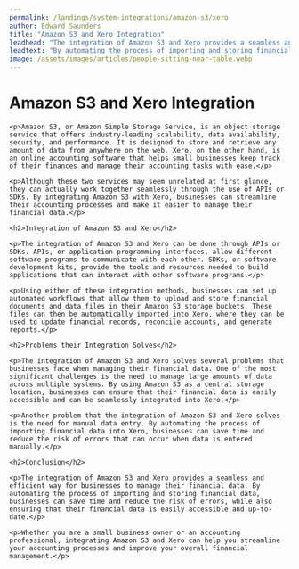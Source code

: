 ```yaml
---
permalink: /landings/system-integrations/amazon-s3/xero
author: Edward Saunders
title: "Amazon S3 and Xero Integration"
leadhead: "The integration of Amazon S3 and Xero provides a seamless and efficient way for businesses to manage their financial data"
leadtext: "By automating the process of importing and storing financial data, businesses can save time and reduce the risk of errors, while also ensuring that their financial data is easily accessible and up-to-date."
image: /assets/images/articles/people-sitting-near-table.webp
---
```

<div class="arttext">	<h1>Amazon S3 and Xero Integration</h1>

	<p>Amazon S3, or Amazon Simple Storage Service, is an object storage service that offers industry-leading scalability, data availability, security, and performance. It is designed to store and retrieve any amount of data from anywhere on the web. Xero, on the other hand, is an online accounting software that helps small businesses keep track of their finances and manage their accounting tasks with ease.</p>

	<p>Although these two services may seem unrelated at first glance, they can actually work together seamlessly through the use of APIs or SDKs. By integrating Amazon S3 with Xero, businesses can streamline their accounting processes and make it easier to manage their financial data.</p>

	<h2>Integration of Amazon S3 and Xero</h2>

	<p>The integration of Amazon S3 and Xero can be done through APIs or SDKs. APIs, or application programming interfaces, allow different software programs to communicate with each other. SDKs, or software development kits, provide the tools and resources needed to build applications that can interact with other software programs.</p>

	<p>Using either of these integration methods, businesses can set up automated workflows that allow them to upload and store financial documents and data files in their Amazon S3 storage buckets. These files can then be automatically imported into Xero, where they can be used to update financial records, reconcile accounts, and generate reports.</p>

	<h2>Problems their Integration Solves</h2>

	<p>The integration of Amazon S3 and Xero solves several problems that businesses face when managing their financial data. One of the most significant challenges is the need to manage large amounts of data across multiple systems. By using Amazon S3 as a central storage location, businesses can ensure that their financial data is easily accessible and can be seamlessly integrated into Xero.</p>

	<p>Another problem that the integration of Amazon S3 and Xero solves is the need for manual data entry. By automating the process of importing financial data into Xero, businesses can save time and reduce the risk of errors that can occur when data is entered manually.</p>

	<h2>Conclusion</h2>

	<p>The integration of Amazon S3 and Xero provides a seamless and efficient way for businesses to manage their financial data. By automating the process of importing and storing financial data, businesses can save time and reduce the risk of errors, while also ensuring that their financial data is easily accessible and up-to-date.</p>

	<p>Whether you are a small business owner or an accounting professional, integrating Amazon S3 and Xero can help you streamline your accounting processes and improve your overall financial management.</p>

</div>